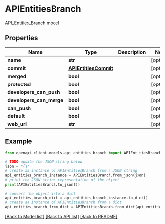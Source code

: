 # APIEntitiesBranch

API_Entities_Branch model

## Properties

Name | Type | Description | Notes
------------ | ------------- | ------------- | -------------
**name** | **str** |  | [optional] 
**commit** | [**APIEntitiesCommit**](APIEntitiesCommit.md) |  | [optional] 
**merged** | **bool** |  | [optional] 
**protected** | **bool** |  | [optional] 
**developers_can_push** | **bool** |  | [optional] 
**developers_can_merge** | **bool** |  | [optional] 
**can_push** | **bool** |  | [optional] 
**default** | **bool** |  | [optional] 
**web_url** | **str** |  | [optional] 

## Example

```python
from openapi_client.models.api_entities_branch import APIEntitiesBranch

# TODO update the JSON string below
json = "{}"
# create an instance of APIEntitiesBranch from a JSON string
api_entities_branch_instance = APIEntitiesBranch.from_json(json)
# print the JSON string representation of the object
print(APIEntitiesBranch.to_json())

# convert the object into a dict
api_entities_branch_dict = api_entities_branch_instance.to_dict()
# create an instance of APIEntitiesBranch from a dict
api_entities_branch_from_dict = APIEntitiesBranch.from_dict(api_entities_branch_dict)
```
[[Back to Model list]](../README.md#documentation-for-models) [[Back to API list]](../README.md#documentation-for-api-endpoints) [[Back to README]](../README.md)


